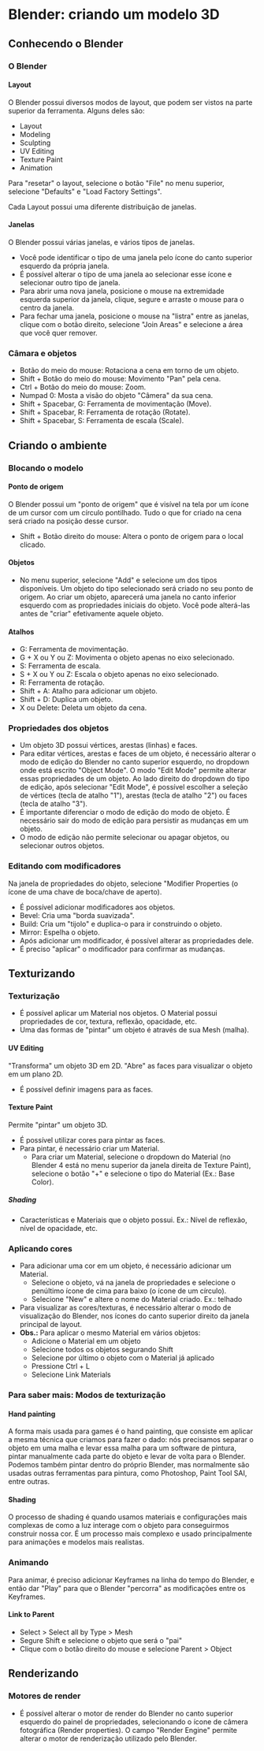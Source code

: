 # Blender: criando um modelo 3D

## Conhecendo o Blender

### O Blender

#### Layout

O Blender possui diversos modos de layout, que podem ser vistos na parte superior da ferramenta. Alguns deles são:
- Layout
- Modeling
- Sculpting
- UV Editing
- Texture Paint
- Animation

Para "resetar" o layout, selecione o botão "File" no menu superior, selecione "Defaults" e "Load Factory Settings".

Cada Layout possui uma diferente distribuição de janelas.

#### Janelas

O Blender possui várias janelas, e vários tipos de janelas.
- Você pode identificar o tipo de uma janela pelo ícone do canto superior esquerdo da própria janela.
- É possível alterar o tipo de uma janela ao selecionar esse ícone e selecionar outro tipo de janela.
- Para abrir uma nova janela, posicione o mouse na extremidade esquerda superior da janela, clique, segure e arraste o mouse para o centro da janela.
- Para fechar uma janela, posicione o mouse na "listra" entre as janelas, clique com o botão direito, selecione "Join Areas" e selecione a área que você quer remover.

### Câmara e objetos

- Botão do meio do mouse: Rotaciona a cena em torno de um objeto.
- Shift + Botão do meio do mouse: Movimento "Pan" pela cena.
- Ctrl + Botão do meio do mouse: Zoom.
- Numpad 0: Mosta a visão do objeto "Câmera" da sua cena.
- Shift + Spacebar, G: Ferramenta de movimentação (Move).
- Shift + Spacebar, R: Ferramenta de rotação (Rotate).
- Shift + Spacebar, S: Ferramenta de escala (Scale).

## Criando o ambiente

### Blocando o modelo

#### Ponto de origem

O Blender possui um "ponto de origem" que é visível na tela por um ícone de um cursor com um círculo pontilhado. Tudo o que for criado na cena será criado na posição desse cursor.
- Shift + Botão direito do mouse: Altera o ponto de origem para o local clicado.

#### Objetos

- No menu superior, selecione "Add" e selecione um dos tipos disponíveis. Um objeto do tipo selecionado será criado no seu ponto de origem. Ao criar um objeto, aparecerá uma janela no canto inferior esquerdo com as propriedades iniciais do objeto. Você pode alterá-las antes de "criar" efetivamente aquele objeto.

#### Atalhos

- G: Ferramenta de movimentação.
- G + X ou Y ou Z: Movimenta o objeto apenas no eixo selecionado.
- S: Ferramenta de escala.
- S + X ou Y ou Z: Escala o objeto apenas no eixo selecionado.
- R: Ferramenta de rotação.
- Shift + A: Atalho para adicionar um objeto.
- Shift + D: Duplica um objeto.
- X ou Delete: Deleta um objeto da cena.

### Propriedades dos objetos

- Um objeto 3D possui vértices, arestas (linhas) e faces.
- Para editar vértices, arestas e faces de um objeto, é necessário alterar o modo de edição do Blender no canto superior esquerdo, no dropdown onde está escrito "Object Mode". O modo "Edit Mode" permite alterar essas propriedades de um objeto. Ao lado direito do dropdown do tipo de edição, após selecionar "Edit Mode", é possível escolher a seleção de vértices (tecla de atalho "1"), arestas (tecla de atalho "2") ou faces (tecla de atalho "3").
- É importante diferenciar o modo de edição do modo de objeto. É necessário sair do modo de edição para persistir as mudanças em um objeto.
- O modo de edição não permite selecionar ou apagar objetos, ou selecionar outros objetos.

### Editando com modificadores

Na janela de propriedades do objeto, selecione "Modifier Properties (o ícone de uma chave de boca/chave de aperto).
- É possível adicionar modificadores aos objetos.
- Bevel: Cria uma "borda suavizada".
- Build: Cria um "tijolo" e duplica-o para ir construindo o objeto.
- Mirror: Espelha o objeto.
- Após adicionar um modificador, é possível alterar as propriedades dele.
- É preciso "aplicar" o modificador para confirmar as mudanças.

## Texturizando

### Texturização

- É possível aplicar um Material nos objetos. O Material possui propriedades de cor, textura, reflexão, opacidade, etc.
- Uma das formas de "pintar" um objeto é através de sua Mesh (malha).

#### UV Editing

"Transforma" um objeto 3D em 2D. "Abre" as faces para visualizar o objeto em um plano 2D.
- É possível definir imagens para as faces.

#### Texture Paint

Permite "pintar" um objeto 3D.
- É possível utilizar cores para pintar as faces.
- Para pintar, é necessário criar um Material.
    - Para criar um Material, selecione o dropdown do Material (no Blender 4 está no menu superior da janela direita de Texture Paint), selecione o botão "+" e selecione o tipo do Material (Ex.: Base Color).

##### Shading

- Características e Materiais que o objeto possui. Ex.: Nível de reflexão, nível de opacidade, etc.

### Aplicando cores

- Para adicionar uma cor em um objeto, é necessário adicionar um Material.
    - Selecione o objeto, vá na janela de propriedades e selecione o penúltimo ícone de cima para baixo (o ícone de um círculo).
    - Selecione "New" e altere o nome do Material criado. Ex.: telhado
- Para visualizar as cores/texturas, é necessário alterar o modo de visualização do Blender, nos ícones do canto superior direito da janela principal de layout.
- **Obs.:** Para aplicar o mesmo Material em vários objetos:
    - Adicione o Material em um objeto
    - Selecione todos os objetos segurando Shift
    - Selecione por último o objeto com o Material já aplicado
    - Pressione Ctrl + L
    - Selecione Link Materials

### Para saber mais: Modos de texturização

#### Hand painting

A forma mais usada para games é o hand painting, que consiste em aplicar a mesma técnica que criamos para fazer o dado: nós precisamos separar o objeto em uma malha e levar essa malha para um software de pintura, pintar manualmente cada parte do objeto e levar de volta para o Blender. Podemos também pintar dentro do próprio Blender, mas normalmente são usadas outras ferramentas para pintura, como Photoshop, Paint Tool SAI, entre outras.

#### Shading

O processo de shading é quando usamos materiais e configurações mais complexas de como a luz interage com o objeto para conseguirmos construir nossa cor. É um processo mais complexo e usado principalmente para animações e modelos mais realistas.

### Animando

Para animar, é preciso adicionar Keyframes na linha do tempo do Blender, e então dar "Play" para que o Blender "percorra" as modificações entre os Keyframes.

#### Link to Parent

- Select > Select all by Type > Mesh
- Segure Shift e selecione o objeto que será o "pai"
- Clique com o botão direito do mouse e selecione Parent > Object

## Renderizando

### Motores de render

- É possível alterar o motor de render do Blender no canto superior esquerdo do painel de propriedades, selecionando o ícone de câmera fotográfica (Render properties). O campo "Render Engine" permite alterar o motor de renderização utilizado pelo Blender.
